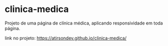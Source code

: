 # clinica-medica
Projeto de uma página de clínica médica, aplicando responsividade em toda página.

link no projeto: https://atirsondev.github.io/clinica-medica/
